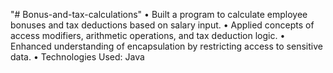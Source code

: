 "# Bonus-and-tax-calculations" 
•	Built a program to calculate employee bonuses and tax deductions based on salary input.
•	Applied concepts of access modifiers, arithmetic operations, and tax deduction logic.
•	Enhanced understanding of encapsulation by restricting access to sensitive data.
•	Technologies Used: Java
